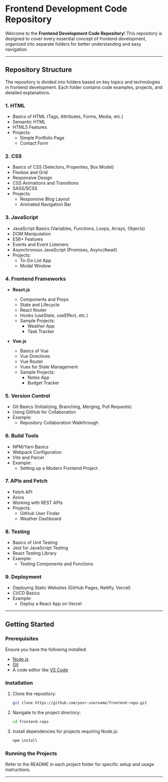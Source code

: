 # Frontend Development Code Repository

Welcome to the **Frontend Development Code Repository**! This repository is designed to cover every essential concept of frontend development, organized into separate folders for better understanding and easy navigation.

---

## Repository Structure

The repository is divided into folders based on key topics and technologies in frontend development. Each folder contains code examples, projects, and detailed explanations.

### 1. **HTML**
- Basics of HTML (Tags, Attributes, Forms, Media, etc.)
- Semantic HTML
- HTML5 Features
- Projects:
  - Simple Portfolio Page
  - Contact Form

### 2. **CSS**
- Basics of CSS (Selectors, Properties, Box Model)
- Flexbox and Grid
- Responsive Design
- CSS Animations and Transitions
- SASS/SCSS
- Projects:
  - Responsive Blog Layout
  - Animated Navigation Bar

### 3. **JavaScript**
- JavaScript Basics (Variables, Functions, Loops, Arrays, Objects)
- DOM Manipulation
- ES6+ Features
- Events and Event Listeners
- Asynchronous JavaScript (Promises, Async/Await)
- Projects:
  - To-Do List App
  - Modal Window

### 4. **Frontend Frameworks**
- **React.js**
  - Components and Props
  - State and Lifecycle
  - React Router
  - Hooks (useState, useEffect, etc.)
  - Sample Projects:
    - Weather App
    - Task Tracker

- **Vue.js**
  - Basics of Vue
  - Vue Directives
  - Vue Router
  - Vuex for State Management
  - Sample Projects:
    - Notes App
    - Budget Tracker

### 5. **Version Control**
- Git Basics (Initializing, Branching, Merging, Pull Requests)
- Using GitHub for Collaboration
- Example:
  - Repository Collaboration Walkthrough

### 6. **Build Tools**
- NPM/Yarn Basics
- Webpack Configuration
- Vite and Parcel
- Example:
  - Setting up a Modern Frontend Project

### 7. **APIs and Fetch**
- Fetch API
- Axios
- Working with REST APIs
- Projects:
  - GitHub User Finder
  - Weather Dashboard

### 8. **Testing**
- Basics of Unit Testing
- Jest for JavaScript Testing
- React Testing Library
- Example:
  - Testing Components and Functions

### 9. **Deployment**
- Deploying Static Websites (GitHub Pages, Netlify, Vercel)
- CI/CD Basics
- Example:
  - Deploy a React App on Vercel

---

## Getting Started

### Prerequisites
Ensure you have the following installed:
- [Node.js](https://nodejs.org/)
- [Git](https://git-scm.com/)
- A code editor like [VS Code](https://code.visualstudio.com/)

### Installation
1. Clone the repository:
   ```bash
   git clone https://github.com/your-username/frontend-repo.git
   ```

2. Navigate to the project directory:
   ```bash
   cd frontend-repo
   ```

3. Install dependencies for projects requiring Node.js:
   ```bash
   npm install
   ```

### Running the Projects
Refer to the README in each project folder for specific setup and usage instructions.

---


